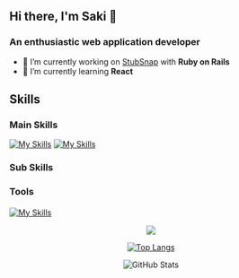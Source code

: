 ## Hi there, I'm Saki 👋  
### An enthusiastic web application developer
- 🔭 I’m currently working on [StubSnap](https://github.com/saki-44/StubSnap) with **Ruby on Rails** 
- 🌱 I’m currently learning **React**


## Skills
### Main Skills
  [![My Skills](https://skillicons.dev/icons?i=html,css,js,ruby,rails)](https://skillicons.dev)
  [![My Skills](https://skillicons.dev/icons?i=mysql,postgres,sqlite)](https://skillicons.dev)

### Sub Skills

### Tools
  [![My Skills](https://skillicons.dev/icons?i=github,docker,aws,postman,figma)](https://skillicons.dev)　


<div align="center">

![](https://github-profile-summary-cards.vercel.app/api/cards/profile-details?username=saki-44&theme=vue)

[![Top Langs](https://github-readme-stats.vercel.app/api/top-langs/?username=saki-44&layout=compact&langs_count=6)](https://github.com/anuraghazra/github-readme-stats)

![GitHub Stats](http://github-profile-summary-cards.vercel.app/api/cards/stats?username=saki-44&theme=github)

</div>
